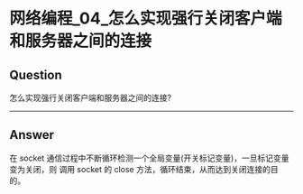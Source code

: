 # 网络编程_04_怎么实现强行关闭客户端和服务器之间的连接


## Question
 怎么实现强行关闭客户端和服务器之间的连接? 

----

## Answer
在 socket 通信过程中不断循环检测一个全局变量(开关标记变量)，一旦标记变量变为关闭，则 调用 socket 的 close 方法，循环结束，从而达到关闭连接的目的。